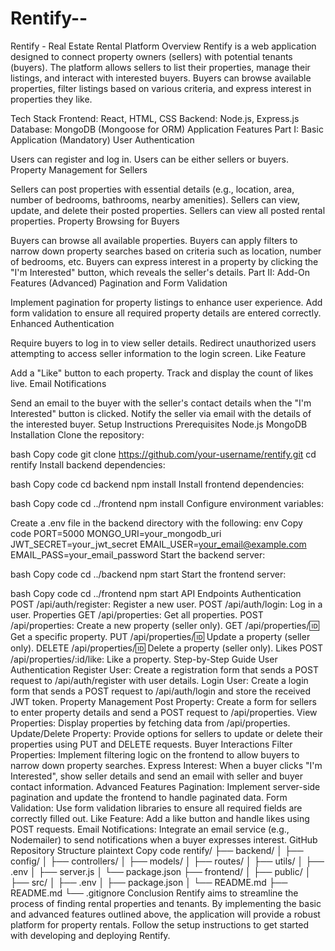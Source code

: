 # Rentify--
Rentify - Real Estate Rental Platform Overview Rentify is a web application designed to connect property owners (sellers) with potential tenants (buyers). The platform allows sellers to list their properties, manage their listings, and interact with interested buyers. Buyers can browse available properties, filter listings based on various criteria, and express interest in properties they like.

Tech Stack Frontend: React, HTML, CSS Backend: Node.js, Express.js Database: MongoDB (Mongoose for ORM) Application Features Part I: Basic Application (Mandatory) User Authentication

Users can register and log in. Users can be either sellers or buyers. Property Management for Sellers

Sellers can post properties with essential details (e.g., location, area, number of bedrooms, bathrooms, nearby amenities). Sellers can view, update, and delete their posted properties. Sellers can view all posted rental properties. Property Browsing for Buyers

Buyers can browse all available properties. Buyers can apply filters to narrow down property searches based on criteria such as location, number of bedrooms, etc. Buyers can express interest in a property by clicking the "I'm Interested" button, which reveals the seller's details. Part II: Add-On Features (Advanced) Pagination and Form Validation

Implement pagination for property listings to enhance user experience. Add form validation to ensure all required property details are entered correctly. Enhanced Authentication

Require buyers to log in to view seller details. Redirect unauthorized users attempting to access seller information to the login screen. Like Feature

Add a "Like" button to each property. Track and display the count of likes live. Email Notifications

Send an email to the buyer with the seller's contact details when the "I'm Interested" button is clicked. Notify the seller via email with the details of the interested buyer. Setup Instructions Prerequisites Node.js MongoDB Installation Clone the repository:

bash Copy code git clone https://github.com/your-username/rentify.git cd rentify Install backend dependencies:

bash Copy code cd backend npm install Install frontend dependencies:

bash Copy code cd ../frontend npm install Configure environment variables:

Create a .env file in the backend directory with the following: env Copy code PORT=5000 MONGO_URI=your_mongodb_uri JWT_SECRET=your_jwt_secret EMAIL_USER=your_email@example.com EMAIL_PASS=your_email_password Start the backend server:

bash Copy code cd ../backend npm start Start the frontend server:

bash Copy code cd ../frontend npm start API Endpoints Authentication POST /api/auth/register: Register a new user. POST /api/auth/login: Log in a user. Properties GET /api/properties: Get all properties. POST /api/properties: Create a new property (seller only). GET /api/properties/:id: Get a specific property. PUT /api/properties/:id: Update a property (seller only). DELETE /api/properties/:id: Delete a property (seller only). Likes POST /api/properties/:id/like: Like a property. Step-by-Step Guide User Authentication Register User: Create a registration form that sends a POST request to /api/auth/register with user details. Login User: Create a login form that sends a POST request to /api/auth/login and store the received JWT token. Property Management Post Property: Create a form for sellers to enter property details and send a POST request to /api/properties. View Properties: Display properties by fetching data from /api/properties. Update/Delete Property: Provide options for sellers to update or delete their properties using PUT and DELETE requests. Buyer Interactions Filter Properties: Implement filtering logic on the frontend to allow buyers to narrow down property searches. Express Interest: When a buyer clicks "I'm Interested", show seller details and send an email with seller and buyer contact information. Advanced Features Pagination: Implement server-side pagination and update the frontend to handle paginated data. Form Validation: Use form validation libraries to ensure all required fields are correctly filled out. Like Feature: Add a like button and handle likes using POST requests. Email Notifications: Integrate an email service (e.g., Nodemailer) to send notifications when a buyer expresses interest. GitHub Repository Structure plaintext Copy code rentify/ ├── backend/ │ ├── config/ │ ├── controllers/ │ ├── models/ │ ├── routes/ │ ├── utils/ │ ├── .env │ ├── server.js │ └── package.json ├── frontend/ │ ├── public/ │ ├── src/ │ ├── .env │ ├── package.json │ └── README.md ├── README.md └── .gitignore Conclusion Rentify aims to streamline the process of finding rental properties and tenants. By implementing the basic and advanced features outlined above, the application will provide a robust platform for property rentals. Follow the setup instructions to get started with developing and deploying Rentify.

